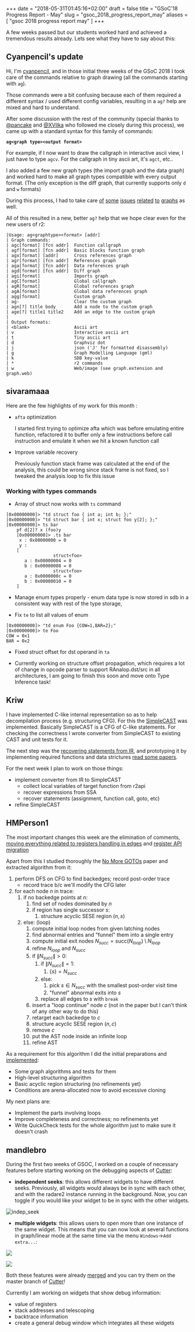 +++
date = "2018-05-31T01:45:16+02:00"
draft = false
title = "GSoC'18 Progress Report - May"
slug = "gsoc_2018_progress_report_may"
aliases = [
	"gsoc 2018 progress report may"
]
+++

A few weeks passed but our students worked hard and achieved a tremendous results already. Lets see what they have to say about this:

## Cyanpencil's update

Hi, I'm [cyanpencil](https://www.github.com/cyanpencil), and in those initial three weeks of the GSoC 2018 I took care of the commands relative to graph drawing (all the commands starting with `ag`).

Those commands were a bit confusing because each of them required a different syntax / used different config variables, resulting in a `ag?` help are mixed and hard to understand.

After some discussion with the rest of the community (special thanks to [@pancake](https://twitter.com/trufae) and [@XVilka](https://github.com/XVilka) who followed me closely during this process), we came up  with a standard syntax for this family of commands:

**`ag<graph type><output format>`**

For example, if I now want to draw the callgraph in interactive ascii view, I just have to type `agcv`. For the callgraph in tiny ascii art, it's `agct`, etc..


I also added a few new graph types (the import graph and the data graph) and worked hard to make all graph types compatible with every output format. (The only exception is the diff graph, that currently supports only `d` and `w` formats)

During this process, I had to take care [of](https://github.com/radare/radare2/issues/8385) [some](https://github.com/radare/radare2/issues/9716) [issues](https://github.com/radare/radare2/issues/9962) [related](https://github.com/radare/radare2/issues/6220) [to](https://github.com/radare/radare2/issues/9199) [graphs](https://github.com/radare/radare2/issues/9867) as well.

All of this resulted in a new, better `ag?` help that we hope clear even for the new users of r2:

```
|Usage: ag<graphtype><format> [addr]
| Graph commands:
| agc[format] [fcn addr]  Function callgraph
| agf[format] [fcn addr]  Basic blocks function graph
| agx[format] [addr]      Cross references graph
| agr[format] [fcn addr]  References graph
| aga[format] [fcn addr]  Data references graph
| agd[format] [fcn addr]  Diff graph
| agi[format]             Imports graph
| agC[format]             Global callgraph
| agR[format]             Global references graph
| agA[format]             Global data references graph
| agg[format]             Custom graph
| ag-                     Clear the custom graph
| agn[?] title body       Add a node to the custom graph
| age[?] title1 title2    Add an edge to the custom graph
|
| Output formats:
| <blank>                 Ascii art
| v                       Interactive ascii art
| t                       Tiny ascii art
| d                       Graphviz dot
| j                       json ('J' for formatted disassembly)
| g                       Graph Modelling Language (gml)
| k                       SDB key-value
| *                       r2 commands
| w                       Web/image (see graph.extension and graph.web)
```

## sivaramaaa

Here are the few highlights of my work for this month :

 - `afta` optimization

    I started first trying to optimize afta which was before emulating entire function, refactored it to buffer only a few instructions before call instruction and emulate it when we hit a known function call

 - Improve variable recovery

   Previously function stack frame was calculated at the end of the analysis, this could be wrong since stack frame is not fixed, so I tweaked the analysis loop to fix this issue

### Working with types commands

 - Array of struct now works with `ts` command

```
[0x00000000]> "td struct foo { int a; int b; };"
[0x00000000]> "td struct bar { int x; struct foo y[2]; };"
[0x00000000]> ts bar
	pf d[2]? x (foo)y
    [0x00000000]> .ts bar
     x : 0x00000000 = 0
     y :
    [
                  struct<foo>
       a : 0x00000004 = 0
       b : 0x00000008 = 0
                  struct<foo>
       a : 0x0000000c = 0
       b : 0x00000010 = 0
    ]
```

 - Manage enum types properly - enum data type is now stored in sdb in a consistent way with rest of the type storage,

 - Fix `te` to list all values of enum

```
[0x00000000]> "td enum Foo {COW=1,BAR=2};"
[0x00000000]> te Foo
COW = 0x1
BAR = 0x2
```

 - Fixed struct offset for dst operand in `ta`

 - Currently working on structure offset propagation, which requires a lot of change in opcode parser to support RAnalop.dst/src in all architectures, I am going to finish this soon and move onto Type Inference task!

## Kriw

I have implemented C-like internal representation so as to help decompilation process (e.g. structuring CFG). For this the [SimpleCAST](https://github.com/radareorg/radeco-lib/pull/145) was implemented. Basically SimpleCAST is a CFG of C-like statements. For checking the correctness I wrote converter from SimpleCAST to existing CAST and unit tests for it.

The next step was the [recovering statements from IR](https://github.com/radareorg/radeco-lib/pull/162), and prototyping it by implementing required functions and data strictures [read some papers](https://github.com/radareorg/radeco-lib/issues/156).

For the next week I plan to work on those things:

- implement converter from IR to SimpleCAST
    - collect local variables of target function from r2api
    - recover expressions from SSA
    - recover statements (assignment, function call, goto, etc)
- refine SimpleCAST

## HMPerson1

The most important changes this week are the elimination of comments, [moving everything related to registers handling in edges](https://github.com/radareorg/radeco-lib/pull/157) and [register API migration](https://github.com/radareorg/radeco-lib/pull/161)

Apart from this I studied thoroughly the [No More GOTOs](https://net.cs.uni-bonn.de/fileadmin/ag/martini/Staff/yakdan/dream_ndss2015.pdf) paper and extracted algorithm from it:

1. perform DFS on CFG to find backedges; record post-order trace
    - record trace b/c we'll modify the CFG later
2. for each node $n$ in trace:
    1. if no backedge points at $n$:
        1. find set of nodes dominated by $n$
        2. if region has single successor $s$:
            1. structure acyclic SESE region $(n,s)$
    2. else: (loop)
        1. compute initial loop nodes from given latching nodes
        2. find abnormal entries and "funnel" them into a single entry
        3. compute initial exit nodes $N_{succ} = \text{succ}(N_{loop}) \setminus N_{loop}$
        4. refine $N_{loop}$ and $N_{succ}$
        5. if $\left\|N_{succ}\right\| > 0$:
            1. if $\left\|N_{succ}\right\| = 1$:
                1. $\{s\} = N_{succ}$
            2. else:
            	1. pick $s \in N_{succ}$ with the smallest post-order visit time
            	2. "funnel" abnormal exits into $s$
            3. replace all edges to $s$ with `break`
        6. insert a "loop continue" node $c$ (not in the paper but I can't think of any other way to do this)
        7. retarget each backedge to $c$
        8. structure acyclic SESE region $(n,c)$
        9. remove $c$
        10. put the AST node inside an infinite loop
        11. refine AST

As a requirement for this algorithm I did the initial preparations and [implemented](https://github.com/radareorg/radeco-lib/pull/160):
- Some graph algorithms and tests for them
- High-level structuring algorithm
- Basic acyclic region structuring (no refinements yet)
- Conditions are arena-allocated now to avoid excessive cloning

My next plans are:
- Implement the parts involving loops
- Improve completeness and correctness; no refinements yet
- Write QuickCheck tests for the whole algorithm just to make sure it doesn't crash

## mandlebro

During the first two weeks of GSOC, I worked on a couple of necessary features before starting working on the debugging aspects of [Cutter](https://github.com/radareorg/cutter):

 * **independent seeks**: this allows different widgets to have different seeks. Previously, all widgets would always be in sync with each other, and with the radare2 instance running in the background. Now, you can toggle if you would like your widget to be in sync with the other widgets.

![indep_seek](https://raw.githubusercontent.com/fcasal/fcasal.github.io/master/syncseek.gif)

 * **multiple widgets**: this allows users to open more than one instance of the same widget. This means that you can now look at several  functions in graph/linear mode at the same time via the menu `Windows`->`Add extra...`:

![](https://raw.githubusercontent.com/fcasal/fcasal.github.io/master/crop_mult_widget.png)

![](https://raw.githubusercontent.com/fcasal/fcasal.github.io/master/mult_graph_crop.png)

Both these features were already [merged](https://github.com/radareorg/cutter/commit/0cea9e3287fa12a8a240834a7484c1a957f686c1) and you can try them on the master branch of [Cutter](https://github.com/radareorg/cutter)!

Currently I am working on widgets that show debug information:
 * value of registers
 * stack addresses and telescoping
 * backtrace information
 * create a general debug window which integrates all these widgets
